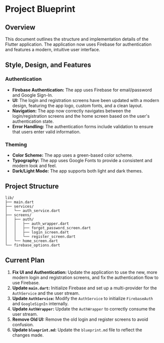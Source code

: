 # Project Blueprint

## Overview

This document outlines the structure and implementation details of the Flutter application. The application now uses Firebase for authentication and features a modern, intuitive user interface.

## Style, Design, and Features

### Authentication
- **Firebase Authentication:** The app uses Firebase for email/password and Google Sign-In.
- **UI:** The login and registration screens have been updated with a modern design, featuring the app logo, custom fonts, and a clean layout.
- **Navigation:** The app now correctly navigates between the login/registration screens and the home screen based on the user's authentication state.
- **Error Handling:** The authentication forms include validation to ensure that users enter valid information.

### Theming
- **Color Scheme:** The app uses a green-based color scheme.
- **Typography:** The app uses Google Fonts to provide a consistent and modern look and feel.
- **Dark/Light Mode:** The app supports both light and dark themes.

## Project Structure

```
lib/
├── main.dart
├── services/
│   └── auth_service.dart
├── screens/
│   ├── auth/
│   │   ├── auth_wrapper.dart
│   │   ├── forgot_password_screen.dart
│   │   ├── login_screen.dart
│   │   └── register_screen.dart
│   └── home_screen.dart
└── firebase_options.dart
```

## Current Plan

1.  **Fix UI and Authentication:** Update the application to use the new, more modern login and registration screens, and fix the authentication flow to use Firebase.
2.  **Update `main.dart`:** Initialize Firebase and set up a multi-provider for the `AuthService` and the user stream.
3.  **Update `AuthService`:** Modify the `AuthService` to initialize `FirebaseAuth` and `GoogleSignIn` internally.
4.  **Update `AuthWrapper`:** Update the `AuthWrapper` to correctly consume the user stream.
5.  **Remove Old UI:** Remove the old login and register screens to avoid confusion.
6.  **Update `blueprint.md`:** Update the `blueprint.md` file to reflect the changes made.

